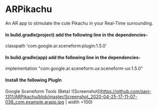 # ARPikachu
An AR app to stimulate the cute Pikachu in your Real-Time surrounding.

#### In bulid.gradle(project) add the following line in the dependencies-
classpath 'com.google.ar.sceneform:plugin:1.5.0'
#### In bulid.gradle(app) add the following line in the dependencies-
implementation "com.google.ar.sceneform.ux:sceneform-ux:1.5.0"
#### Install the following PlugIn
Google Sceneform Tools (Beta)
![Screenshot](https://github.com/savi-1311/ARPikachu/blob/master/Screenshot_2020-04-25-17-11-07-038_com.example.arapp.jpg | width =100)

